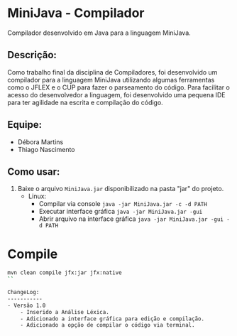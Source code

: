 MiniJava - Compilador
======
Compilador desenvolvido em Java para a linguagem MiniJava.

Descrição:
-----------
Como trabalho final da disciplina de Compiladores, foi desenvolvido um compilador para a linguagem MiniJava utilizando algumas ferramentas como o JFLEX e o CUP para fazer o parseamento do código. Para facilitar o acesso do desenvolvedor a linguagem, foi desenvolvido uma pequena IDE para ter agilidade na escrita e compilação do código.

Equipe:
-----------
- Débora Martins
- Thiago Nascimento

Como usar:
-----------
1. Baixe o arquivo `MiniJava.jar` disponibilizado na pasta "jar" do projeto.
    - Linux:
        - Compilar via console `java -jar MiniJava.jar -c -d PATH`
        - Executar interface gráfica `java -jar MiniJava.jar -gui`
        - Abrir arquivo na interface gráfica `java -jar MiniJava.jar -gui -d PATH`        

# Compile 

```sh
mvn clean compile jfx:jar jfx:native
``

ChangeLog:
-----------
- Versão 1.0
    - Inserido a Análise Léxica.
    - Adicionado a interface gráfica para edição e compilação.
    - Adicionado a opção de compilar o código via terminal.
    

